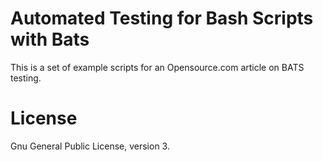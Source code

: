 # Automated Testing for Bash Scripts with Bats
This is a set of example scripts for an Opensource.com article on BATS testing.

# License
Gnu General Public License, version 3.
